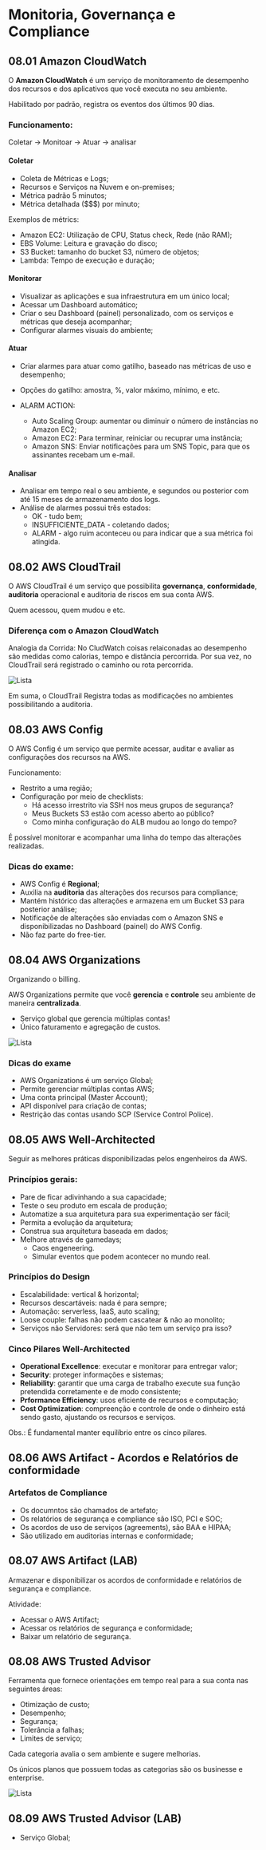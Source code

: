# Monitoria, Governança e Compliance

## 08.01 Amazon CloudWatch

O **Amazon CloudWatch** é um serviço de monitoramento de desempenho dos recursos e dos aplicativos que você executa no seu ambiente.

Habilitado por padrão, registra os eventos dos últimos 90 dias.

### Funcionamento:

Coletar -> Monitoar -> Atuar -> analisar

#### Coletar

- Coleta de Métricas e Logs;
- Recursos e Serviços na Nuvem e on-premises;
- Métrica padrão 5 minutos;
- Métrica detalhada ($$$) por minuto;

Exemplos de métrics:
- Amazon EC2: Utilização de CPU, Status check, Rede (não RAM);
- EBS Volume: Leitura e gravação do disco;
- S3 Bucket: tamanho do bucket S3, número de objetos;
- Lambda: Tempo de execução e duração;

#### Monitorar

- Visualizar as aplicações e sua infraestrutura em um único local;
- Acessar um Dashboard automático;
- Criar o seu Dashboard (painel) personalizado, com os serviços e métricas que deseja acompanhar;
- Configurar alarmes visuais do ambiente;

#### Atuar

- Criar alarmes para atuar como gatilho, baseado nas métricas de uso e desempenho;
- Opções do gatilho: amostra, %, valor máximo, mínimo, e etc.

- ALARM ACTION:
    - Auto Scaling Group: aumentar ou diminuir o número de instâncias no Amazon EC2;
    - Amazon EC2: Para terminar, reiniciar ou recuprar uma instância;
    - Amazon SNS: Enviar notificações para um SNS Topic, para que os assinantes recebam um e-mail.

#### Analisar

- Analisar em tempo real o seu ambiente, e segundos ou posterior com até 15 meses de armazenamento dos logs.
- Análise de alarmes possui três estados:
    - OK - tudo bem;
    - INSUFFICIENTE_DATA - coletando dados;
    - ALARM - algo ruim aconteceu ou para indicar que a sua métrica foi atingida.

## 08.02 AWS CloudTrail

O AWS CloudTrail é um serviço que possibilita **governança**, **conformidade**, **auditoria** operacional e auditoria de riscos em sua conta AWS.

Quem acessou, quem mudou e etc.

### Diferença com o Amazon CloudWatch

Analogia da Corrida: No CludWatch coisas relaiconadas ao desempenho são medidas como calorias, tempo e distância percorrida. Por sua vez, no CloudTrail será registrado o caminho ou rota percorrida. 

![Lista](/cloud/escola-da-nuvem-fundamentos-aws/imgs/cap-08-cloudtrail.png)

Em suma, o CloudTrail Registra todas as modificações no ambientes possibilitando a auditoria.

## 08.03 AWS Config

O AWS Config é um serviço que permite acessar, auditar e avaliar as configurações dos recursos na AWS.

Funcionamento:
- Restrito a uma região;
- Configuração por meio de checklists:
    - Há acesso irrestrito via SSH nos meus grupos de segurança?
    - Meus Buckets S3 estão com acesso aberto ao público?
    - Como minha configuração do ALB mudou ao longo do tempo?

É possível monitorar e acompanhar uma linha do tempo das alterações realizadas. 

### Dicas do exame:
- AWS Config é **Regional**;
- Auxilia na **auditoria** das alterações dos recursos para compliance;
- Mantém histórico das alterações e armazena em um Bucket S3 para posterior análise;
- Notificaçõe de alterações são enviadas com o Amazon SNS e disponibilizadas no Dashboard (painel) do AWS Config.
- Não faz parte do free-tier.

## 08.04 AWS Organizations

Organizando o billing.

AWS Organizations permite que você **gerencia** e **controle** seu ambiente de maneira **centralizada**.

- Serviço global que gerencia múltiplas contas!
- Único faturamento e agregação de custos.

![Lista](/cloud/escola-da-nuvem-fundamentos-aws/imgs/cap-08-aws-organizations.png "")

### Dicas do exame
- AWS Organizations é um serviço Global;
- Permite gerenciar múltiplas contas AWS;
- Uma conta principal (Master Account);
- API disponível para criação de contas;
- Restrição das contas usando SCP (Service Control Police).

## 08.05 AWS Well-Architected

Seguir as melhores práticas disponibilizadas pelos engenheiros da AWS.

### Princípios gerais:
- Pare de ficar adivinhando a sua capacidade;
- Teste o seu produto em escala de produção;
- Automatize a sua arquitetura para sua experimentação ser fácil;
- Permita a evolução da arquitetura;
- Construa sua arquitetura baseada em dados;
- Melhore através de gamedays;
    - Caos engeneering.
    - Simular eventos que podem acontecer no mundo real.

### Princípios do Design
- Escalabilidade: vertical & horizontal;
- Recursos descartáveis: nada é para sempre;
- Automação: serverless, IaaS, auto scaling;
- Loose couple: falhas não podem cascatear & não ao monolito;
- Serviços não Servidores: será que não tem um serviço pra isso?

### Cinco Pilares Well-Architected
- **Operational Excellence**: executar e monitorar para entregar valor;
- **Security**: proteger informações e sistemas;
- **Reliability**: garantir que uma carga de trabalho execute sua função pretendida corretamente e de modo consistente;
- **Prformance Efficiency**: usos eficiente de recursos e computação;
- **Cost Optimization**: compreenção e controle de onde o dinheiro está sendo gasto, ajustando os recursos e serviços.

Obs.: É fundamental manter equilíbrio entre os cinco pilares.

## 08.06 AWS Artifact - Acordos e Relatórios de conformidade

### Artefatos de Compliance

- Os documntos são chamados de artefato;
- Os relatórios de segurança e compliance são ISO, PCI e SOC;
- Os acordos de uso de serviços (agreements), são BAA e HIPAA;
- São utilizado em auditorias internas e conformidade;

## 08.07 AWS Artifact (LAB)

Armazenar e disponibilizar os acordos de conformidade e relatórios de segurança e compliance.

Atividade:
- Acessar o AWS Artifact;
- Acessar os relatórios de segurança e conformidade;
- Baixar um relatório de segurança.

## 08.08 AWS Trusted Advisor

Ferramenta que fornece orientações em tempo real para a sua conta nas seguintes áreas:
- Otimização de custo;
- Desempenho;
- Segurança;
- Tolerância a falhas;
- Limites de serviço;

Cada categoria avalia o sem ambiente e sugere melhorias.

Os únicos planos que possuem todas as categorias são os businesse e enterprise.

![Lista](/cloud/escola-da-nuvem-fundamentos-aws/imgs/cap-08-trusted-advisor.png "")

## 08.09 AWS Trusted Advisor (LAB)

- Serviço Global;
